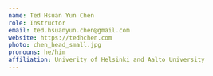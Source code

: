 ```yaml
---
name: Ted Hsuan Yun Chen
role: Instructor
email: ted.hsuanyun.chen@gmail.com
website: https://tedhchen.com
photo: chen_head_small.jpg
pronouns: he/him
affiliation: Univerity of Helsinki and Aalto University
---
```

